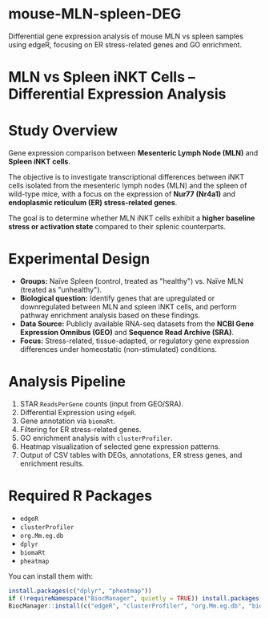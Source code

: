 # mouse-MLN-spleen-DEG
Differential gene expression analysis of mouse MLN vs spleen samples using edgeR, focusing on ER stress-related genes and GO enrichment.

# MLN vs Spleen iNKT Cells – Differential Expression Analysis

# Study Overview
Gene expression comparison between **Mesenteric Lymph Node (MLN)** and **Spleen iNKT cells**.

The objective is to investigate transcriptional differences between iNKT cells isolated from the mesenteric lymph nodes (MLN) and the spleen of wild-type mice, with a focus on the expression of **Nur77 (Nr4a1)** and **endoplasmic reticulum (ER) stress-related genes**.

The goal is to determine whether MLN iNKT cells exhibit a **higher baseline stress or activation state** compared to their splenic counterparts.

# Experimental Design
- **Groups:** Naïve Spleen (control, treated as "healthy") vs. Naïve MLN (treated as "unhealthy").
- **Biological question:** Identify genes that are upregulated or downregulated between MLN and spleen iNKT cells, and perform pathway enrichment analysis based on these findings.
- **Data Source:** Publicly available RNA-seq datasets from the **NCBI Gene Expression Omnibus (GEO)** and **Sequence Read Archive (SRA)**.
- **Focus:** Stress-related, tissue-adapted, or regulatory gene expression differences under homeostatic (non-stimulated) conditions.

# Analysis Pipeline
1. STAR `ReadsPerGene` counts (input from GEO/SRA).
2. Differential Expression using `edgeR`.
3. Gene annotation via `biomaRt`.
4. Filtering for ER stress-related genes.
5. GO enrichment analysis with `clusterProfiler`.
6. Heatmap visualization of selected gene expression patterns.
7. Output of CSV tables with DEGs, annotations, ER stress genes, and enrichment results.

# Required R Packages

- `edgeR`  
- `clusterProfiler`  
- `org.Mm.eg.db`  
- `dplyr`  
- `biomaRt`  
- `pheatmap`

You can install them with:

```r
install.packages(c("dplyr", "pheatmap"))
if (!requireNamespace("BiocManager", quietly = TRUE)) install.packages("BiocManager")
BiocManager::install(c("edgeR", "clusterProfiler", "org.Mm.eg.db", "biomaRt"))
